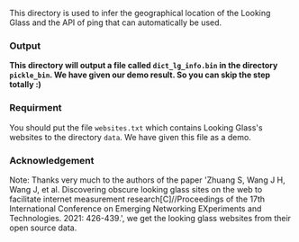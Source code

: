 This directory is used to infer the geographical location of the Looking Glass and the API of ping that can automatically be used.

### Output
**This directory will output a file called `dict_lg_info.bin` in the directory `pickle_bin`. We have given our demo result. So you can skip the step totally :)**

### Requirment
You should put the file `websites.txt` which contains Looking Glass's websites to the directory `data`. We have given this file as a demo.

### Acknowledgement
Note: Thanks very much to the authors of the paper 'Zhuang S, Wang J H, Wang J, et al. Discovering obscure looking glass sites on the web to facilitate internet measurement research[C]//Proceedings of the 17th International Conference on Emerging Networking EXperiments and Technologies. 2021: 426-439.', we get the looking glass websites from their open source data.
